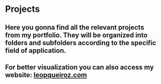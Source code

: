 # Projects

## Here you gonna find all the relevant projects from my portfolio. They will be organized into folders and subfolders according to the specific field of application. 

## For better visualization you can also access my website: [leopqueiroz.com](http://leoqueiroz.com)